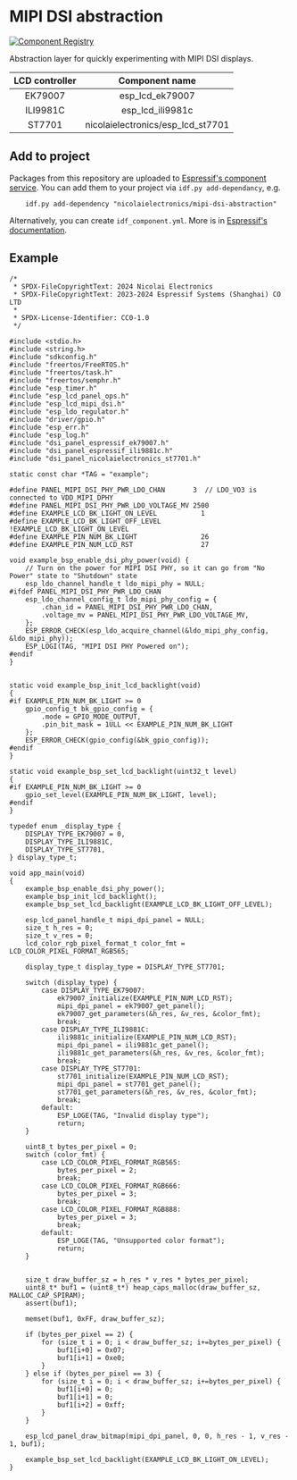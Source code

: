 # MIPI DSI abstraction

[![Component Registry](https://components.espressif.com/components/nicolaielectronics/mipi-dsi-abstraction/badge.svg)](https://components.espressif.com/components/nicolaielectronics/esp32-component-mipi-dsi-abstraction)

Abstraction layer for quickly experimenting with MIPI DSI displays.

| LCD controller | Component name                    |
| :------------: | :-------------------------------: |
|     EK79007    | esp_lcd_ek79007                   |
|     ILI9981C   | esp_lcd_ili9981c                  |
|     ST7701     | nicolaielectronics/esp_lcd_st7701 |

## Add to project

Packages from this repository are uploaded to [Espressif's component service](https://components.espressif.com/).
You can add them to your project via `idf.py add-dependancy`, e.g.

```
    idf.py add-dependency "nicolaielectronics/mipi-dsi-abstraction"
```

Alternatively, you can create `idf_component.yml`. More is in [Espressif's documentation](https://docs.espressif.com/projects/esp-idf/en/latest/esp32/api-guides/tools/idf-component-manager.html).

## Example

```
/*
 * SPDX-FileCopyrightText: 2024 Nicolai Electronics
 * SPDX-FileCopyrightText: 2023-2024 Espressif Systems (Shanghai) CO LTD
 *
 * SPDX-License-Identifier: CC0-1.0
 */

#include <stdio.h>
#include <string.h>
#include "sdkconfig.h"
#include "freertos/FreeRTOS.h"
#include "freertos/task.h"
#include "freertos/semphr.h"
#include "esp_timer.h"
#include "esp_lcd_panel_ops.h"
#include "esp_lcd_mipi_dsi.h"
#include "esp_ldo_regulator.h"
#include "driver/gpio.h"
#include "esp_err.h"
#include "esp_log.h"
#include "dsi_panel_espressif_ek79007.h"
#include "dsi_panel_espressif_ili9881c.h"
#include "dsi_panel_nicolaielectronics_st7701.h"

static const char *TAG = "example";

#define PANEL_MIPI_DSI_PHY_PWR_LDO_CHAN       3  // LDO_VO3 is connected to VDD_MIPI_DPHY
#define PANEL_MIPI_DSI_PHY_PWR_LDO_VOLTAGE_MV 2500
#define EXAMPLE_LCD_BK_LIGHT_ON_LEVEL           1
#define EXAMPLE_LCD_BK_LIGHT_OFF_LEVEL          !EXAMPLE_LCD_BK_LIGHT_ON_LEVEL
#define EXAMPLE_PIN_NUM_BK_LIGHT                26
#define EXAMPLE_PIN_NUM_LCD_RST                 27

void example_bsp_enable_dsi_phy_power(void) {
    // Turn on the power for MIPI DSI PHY, so it can go from "No Power" state to "Shutdown" state
    esp_ldo_channel_handle_t ldo_mipi_phy = NULL;
#ifdef PANEL_MIPI_DSI_PHY_PWR_LDO_CHAN
    esp_ldo_channel_config_t ldo_mipi_phy_config = {
        .chan_id = PANEL_MIPI_DSI_PHY_PWR_LDO_CHAN,
        .voltage_mv = PANEL_MIPI_DSI_PHY_PWR_LDO_VOLTAGE_MV,
    };
    ESP_ERROR_CHECK(esp_ldo_acquire_channel(&ldo_mipi_phy_config, &ldo_mipi_phy));
    ESP_LOGI(TAG, "MIPI DSI PHY Powered on");
#endif
}


static void example_bsp_init_lcd_backlight(void)
{
#if EXAMPLE_PIN_NUM_BK_LIGHT >= 0
    gpio_config_t bk_gpio_config = {
        .mode = GPIO_MODE_OUTPUT,
        .pin_bit_mask = 1ULL << EXAMPLE_PIN_NUM_BK_LIGHT
    };
    ESP_ERROR_CHECK(gpio_config(&bk_gpio_config));
#endif
}

static void example_bsp_set_lcd_backlight(uint32_t level)
{
#if EXAMPLE_PIN_NUM_BK_LIGHT >= 0
    gpio_set_level(EXAMPLE_PIN_NUM_BK_LIGHT, level);
#endif
}

typedef enum _display_type {
    DISPLAY_TYPE_EK79007 = 0,
    DISPLAY_TYPE_ILI9881C,
    DISPLAY_TYPE_ST7701,
} display_type_t;

void app_main(void)
{
    example_bsp_enable_dsi_phy_power();
    example_bsp_init_lcd_backlight();
    example_bsp_set_lcd_backlight(EXAMPLE_LCD_BK_LIGHT_OFF_LEVEL);

    esp_lcd_panel_handle_t mipi_dpi_panel = NULL;
    size_t h_res = 0;
    size_t v_res = 0;
    lcd_color_rgb_pixel_format_t color_fmt = LCD_COLOR_PIXEL_FORMAT_RGB565;

    display_type_t display_type = DISPLAY_TYPE_ST7701;

    switch (display_type) {
        case DISPLAY_TYPE_EK79007:
            ek79007_initialize(EXAMPLE_PIN_NUM_LCD_RST);
            mipi_dpi_panel = ek79007_get_panel();
            ek79007_get_parameters(&h_res, &v_res, &color_fmt);
            break;
        case DISPLAY_TYPE_ILI9881C:
            ili9881c_initialize(EXAMPLE_PIN_NUM_LCD_RST);
            mipi_dpi_panel = ili9881c_get_panel();
            ili9881c_get_parameters(&h_res, &v_res, &color_fmt);
            break;
        case DISPLAY_TYPE_ST7701:
            st7701_initialize(EXAMPLE_PIN_NUM_LCD_RST);
            mipi_dpi_panel = st7701_get_panel();
            st7701_get_parameters(&h_res, &v_res, &color_fmt);
            break;
        default:
            ESP_LOGE(TAG, "Invalid display type");
            return;
    }

    uint8_t bytes_per_pixel = 0;
    switch (color_fmt) {
        case LCD_COLOR_PIXEL_FORMAT_RGB565:
            bytes_per_pixel = 2;
            break;
        case LCD_COLOR_PIXEL_FORMAT_RGB666:
            bytes_per_pixel = 3;
            break;
        case LCD_COLOR_PIXEL_FORMAT_RGB888:
            bytes_per_pixel = 3;
            break;
        default:
            ESP_LOGE(TAG, "Unsupported color format");
            return;
    }


    size_t draw_buffer_sz = h_res * v_res * bytes_per_pixel;
    uint8_t* buf1 = (uint8_t*) heap_caps_malloc(draw_buffer_sz, MALLOC_CAP_SPIRAM);
    assert(buf1);

    memset(buf1, 0xFF, draw_buffer_sz);

    if (bytes_per_pixel == 2) {
        for (size_t i = 0; i < draw_buffer_sz; i+=bytes_per_pixel) {
            buf1[i+0] = 0x07;
            buf1[i+1] = 0xe0;
        }
    } else if (bytes_per_pixel == 3) {
        for (size_t i = 0; i < draw_buffer_sz; i+=bytes_per_pixel) {
            buf1[i+0] = 0;
            buf1[i+1] = 0;
            buf1[i+2] = 0xff;
        }
    }

    esp_lcd_panel_draw_bitmap(mipi_dpi_panel, 0, 0, h_res - 1, v_res - 1, buf1);

    example_bsp_set_lcd_backlight(EXAMPLE_LCD_BK_LIGHT_ON_LEVEL);
}
```
